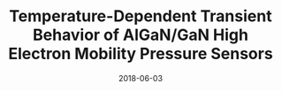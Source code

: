 ---
title: "Temperature-Dependent Transient Behavior of AlGaN/GaN High Electron Mobility Pressure Sensors"
collection: publications
permalink: /publication/2018-06-03-Pressure_3
date: 2018-06-03
venue: 'Solid-State Sensors, Actuators and Microsystems Workshop'
citation: 'Chapin, C.A., <b>Dowling, K.M.</b>, Phan, H.P., Chen, R., and Senesky, D.G. ,“Temperature-Dependent Transient Behavior of AlGaN/GaN High Electron Mobility Pressure Sensors,” In Proceedings of Solid-State Sensors, Actuators and Microsystems Workshop, Hilton Head, SC, 2018.'
category: 'Pressure'

---